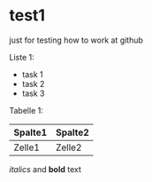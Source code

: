 # test1
just for testing how to work at github

Liste 1:
* task 1
* task 2
* task 3

Tabelle 1:

Spalte1 | Spalte2
--------|--------
Zelle1  | Zelle2

*italics* and **bold** text
